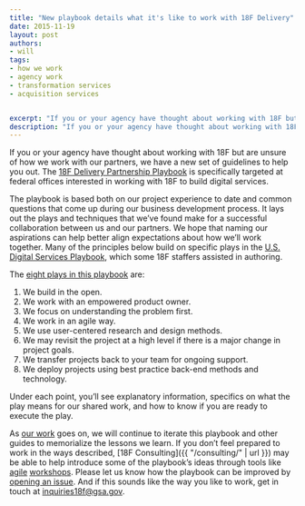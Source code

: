 ```yaml
---
title: "New playbook details what it's like to work with 18F Delivery"
date: 2015-11-19
layout: post
authors:
- will
tags:
- how we work
- agency work
- transformation services
- acquisition services


excerpt: "If you or your agency have thought about working with 18F but are unsure of how we work with our partners, we have a new set of guidelines to help you out. The 18F Delivery Partnership Playbook is specifically targeted at federal offices interested in working with 18F to build digital services."
description: "If you or your agency have thought about working with 18F but are unsure of how we work with our partners, we have a new set of guidelines to help you out. The 18F Delivery Partnership Playbook is specifically targeted at federal offices interested in working with 18F to build digital services."
---
```


If you or your agency have thought about working with 18F but are unsure
of how we work with our partners, we have a new set of guidelines to
help you out. The [18F Delivery Partnership Playbook](https://pages.18f.gov/partnership-playbook/) is specifically
targeted at federal offices interested in working with 18F to build
digital services.

The playbook is based both on our project experience to date and common
questions that come up during our business development process. It lays
out the plays and techniques that we’ve found make for a successful
collaboration between us and our partners. We hope that naming our
aspirations can help better align expectations about how we’ll work
together. Many of the principles below build on specific plays in the
[U.S. Digital Services Playbook](https://playbook.cio.gov/), which some
18F staffers assisted in authoring.

The [eight plays in this playbook](https://pages.18f.gov/partnership-playbook/) are:

1.  We build in the open.
2.  We work with an empowered product owner.
3.  We focus on understanding the problem first.
4.  We work in an agile way.
5.  We use user-centered research and design methods.
6.  We may revisit the project at a high level if there is a major change in project goals.
7.  We transfer projects back to your team for ongoing support.
8.  We deploy projects using best practice back-end methods and technology.

Under each point, you’ll see explanatory information, specifics on what
the play means for our shared work, and how to know if you are ready to
execute the play.

As [our work](https://18f.gsa.gov/dashboard)
goes on, we will continue to iterate this playbook and other guides to
memorialize the lessons we learn. If you don’t feel prepared to work in
the ways described, [18F Consulting]({{ "/consulting/" | url }})
may be able to help introduce some of the playbook’s ideas through tools
like
[agile](https://18f.gsa.gov/2015/02/11/a-story-of-an-agile-workshop/)
[workshops](https://18f.gsa.gov/2015/08/31/how-playing-with-legos-taught-executives-agile/).
Please let us know how the playbook can be improved by
[opening an issue](https://github.com/18F/partnership-playbook/issues). And if this
sounds like the way you like to work, get in touch at
[inquiries18f@gsa.gov](mailto:inquiries18f@gsa.gov).
